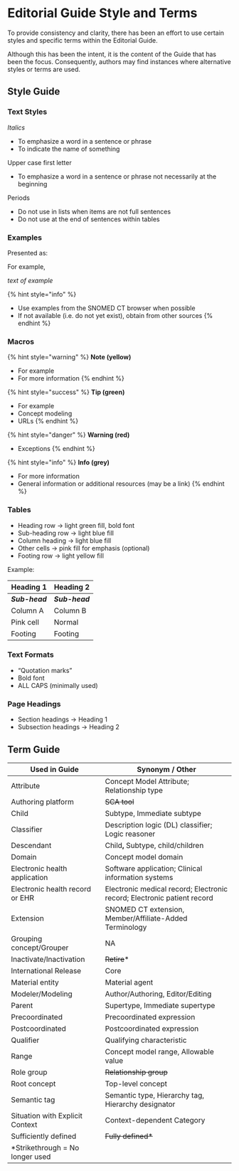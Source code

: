 # Editorial Guide Style and Terms

To provide consistency and clarity, there has been an effort to use certain styles and specific terms within the Editorial Guide.

Although this has been the intent, it is the content of the Guide that has been the focus. Consequently, authors may find instances where alternative styles or terms are used.

## Style Guide

### Text Styles

_Italics_

* To emphasize a word in a sentence or phrase
* To indicate the name of something

Upper case first letter

* To emphasize a word in a sentence or phrase not necessarily at the beginning

Periods

* Do not use in lists when items are not full sentences
* Do not use at the end of sentences within tables

### Examples

Presented as:

For example,

_text of example_

{% hint style="info" %}
* Use examples from the SNOMED CT browser when possible
* If not available (i.e. do not yet exist), obtain from other sources
{% endhint %}

### Macros

{% hint style="warning" %}
**Note (yellow)**

* For example
* For more information
{% endhint %}

{% hint style="success" %}
**Tip (green)**

* For example
* Concept modeling
* URLs
{% endhint %}

{% hint style="danger" %}
**Warning (red)**

* Exceptions
{% endhint %}

{% hint style="info" %}
**Info (grey)**

* For more information
* General information or additional resources (may be a link)
{% endhint %}

### Tables

* Heading row → light green fill, bold font
* Sub-heading row → light blue fill
* Column heading → light blue fill
* Other cells → pink fill for emphasis (optional)
* Footing row → light yellow fill

Example:

| Heading 1      | Heading 2      |
| -------------- | -------------- |
| _**Sub-head**_ | _**Sub-head**_ |
| Column A       | Column B       |
| Pink cell      | Normal         |
| Footing        | Footing        |

### Text Formats

* “Quotation marks”
* Bold font
* ALL CAPS (minimally used)

### Page Headings

* Section headings → Heading 1
* Subsection headings → Heading 2

## Term Guide

| Used in Guide                    | Synonym / Other                                                         |
| -------------------------------- | ----------------------------------------------------------------------- |
| Attribute                        | Concept Model Attribute; Relationship type                              |
| Authoring platform               | ~~SCA tool~~                                                            |
| Child                            | Subtype, Immediate subtype                                              |
| Classifier                       | Description logic (DL) classifier; Logic reasoner                       |
| Descendant                       | Chil&#x64;**,** Subtype, child/children                                 |
| Domain                           | Concept model domain                                                    |
| Electronic health application    | Software application; Clinical information systems                      |
| Electronic health record or EHR  | Electronic medical record; Electronic record; Electronic patient record |
| Extension                        | SNOMED CT extension, Member/Affiliate-Added Terminology                 |
| Grouping concept/Grouper         | NA                                                                      |
| Inactivate/Inactivation          | ~~Retire~~\*                                                            |
| International Release            | Core                                                                    |
| Material entity                  | Material agent                                                          |
| Modeler/Modeling                 | Author/Authoring, Editor/Editing                                        |
| Parent                           | Supertype, Immediate supertype                                          |
| Precoordinated                   | Precoordinated expression                                               |
| Postcoordinated                  | Postcoordinated expression                                              |
| Qualifier                        | Qualifying characteristic                                               |
| Range                            | Concept model range, Allowable value                                    |
| Role group                       | ~~Relationship group~~                                                  |
| Root concept                     | Top-level concept                                                       |
| Semantic tag                     | Semantic type, Hierarchy tag, Hierarchy designator                      |
| Situation with Explicit Context  | Context-dependent Category                                              |
| Sufficiently defined             | ~~Fully defined\*~~                                                     |
| \*Strikethrough = No longer used |                                                                         |

